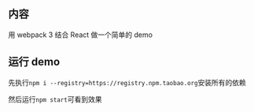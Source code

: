 ## 内容

用 webpack 3 结合 React 做一个简单的 demo

## 运行 demo

先执行`npm i --registry=https://registry.npm.taobao.org`安装所有的依赖

然后运行`npm start`可看到效果


